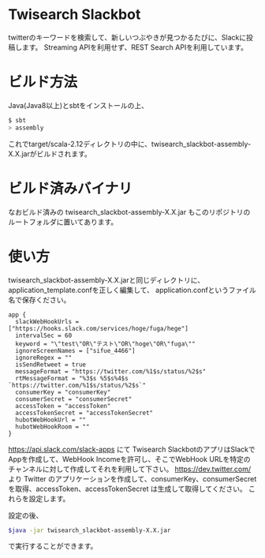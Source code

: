# Twisearch Slackbot
twitterのキーワードを検索して、新しいつぶやきが見つかるたびに、Slackに投稿します。
Streaming APIを利用せず、REST Search APIを利用しています。

# ビルド方法
Java(Java8以上)とsbtをインストールの上、

```sh
$ sbt
> assembly
```
これでtarget/scala-2.12ディレクトリの中に、twisearch_slackbot-assembly-X.X.jarがビルドされます。

# ビルド済みバイナリ

なおビルド済みの twisearch_slackbot-assembly-X.X.jar もこのリポジトリのルートフォルダに置いてあります。

# 使い方
twisearch_slackbot-assembly-X.X.jarと同じディレクトリに、
application_template.confを正しく編集して、
application.confというファイル名で保存ください。

```properties
app {
  slackWebHookUrls = ["https://hooks.slack.com/services/hoge/fuga/hege"]
  intervalSec = 60
  keyword = "\"test\"OR\"テスト\"OR\"hoge\"OR\"fuga\""
  ignoreScreenNames = ["sifue_4466"]
  ignoreRegex = ""
  isSendRetweet = true
  messageFormat = "https://twitter.com/%1$s/status/%2$s"
  rtMessageFormat = "%3$s %5$s%4$s `https://twitter.com/%1$s/status/%2$s`"
  consumerKey = "consumerKey"
  consumerSecret = "consumerSecret"
  accessToken = "accessToken"
  accessTokenSecret = "accessTokenSecret"
  hubotWebHookUrl = ""
  hubotWebHookRoom = ""
}
```

https://api.slack.com/slack-apps にて Twisearch SlackbotのアプリはSlackでAppを作成して、WebHook Incomeを許可し、そこでWebHook URLを特定のチャンネルに対して作成してそれを利用して下さい。
https://dev.twitter.com/ より Twitter のアプリケーションを作成して、consumerKey、consumerSecret を取得、accessToken、accessTokenSecret は生成して取得してください。
これらを設定します。


設定の後、

```sh
$java -jar twisearch_slackbot-assembly-X.X.jar
```

で実行することができます。

